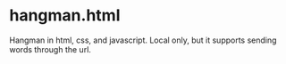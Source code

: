 # hangman.html
Hangman in html, css, and javascript.
Local only, but it supports sending words through the url.
